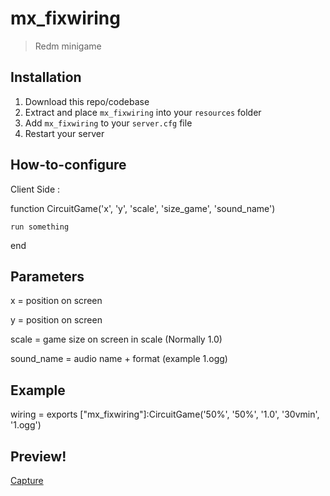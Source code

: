 # mx_fixwiring

> Redm minigame

## Installation
1. Download this repo/codebase
2. Extract and place `mx_fixwiring` into your `resources` folder
3. Add `mx_fixwiring` to your `server.cfg` file
4. Restart your server


## How-to-configure
Client Side :

function CircuitGame('x', 'y', 'scale', 'size_game', 'sound_name')

    run something
    
end

## Parameters
x = position on screen

y = position on screen

scale = game size on screen in scale (Normally 1.0)

sound_name = audio name + format (example 1.ogg)

## Example
wiring = exports ["mx_fixwiring"]:CircuitGame('50%', '50%', '1.0', '30vmin', '1.ogg')

## Preview!
[Capture](https://user-images.githubusercontent.com/65199757/175098674-c228e34d-4d46-4f2f-b386-243deef4245d.PNG)
